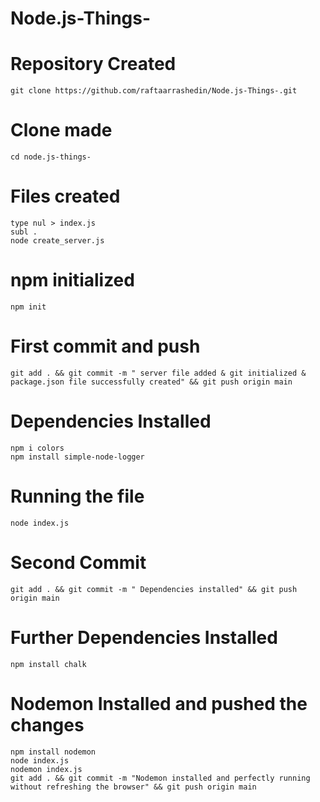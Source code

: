 # Node.js-Things-
# Repository Created
```
git clone https://github.com/raftaarrashedin/Node.js-Things-.git
```
# Clone made
```
cd node.js-things-
```

# Files created
```
type nul > index.js
subl .
node create_server.js
```
# npm initialized
```
npm init
```

# First commit and push
```
git add . && git commit -m " server file added & git initialized & package.json file successfully created" && git push origin main
```

# Dependencies Installed
```
npm i colors
npm install simple-node-logger
```
# Running the file
```
node index.js
```

# Second Commit
```
git add . && git commit -m " Dependencies installed" && git push origin main
```
# Further Dependencies Installed
```
npm install chalk
```

# Nodemon Installed and pushed the changes
```
npm install nodemon
node index.js
nodemon index.js
git add . && git commit -m "Nodemon installed and perfectly running without refreshing the browser" && git push origin main
```